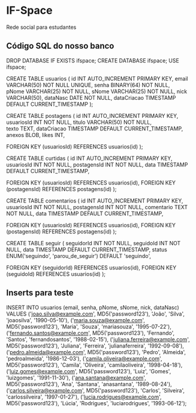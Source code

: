 # IF-Space
Rede social para estudantes

## Código SQL do nosso banco

DROP DATABASE IF EXISTS ifspace;
CREATE DATABASE ifspace;
USE ifspace;


CREATE TABLE usuarios (
id          INT             AUTO_INCREMENT  PRIMARY KEY,
email       VARCHAR(50)     NOT NULL        UNIQUE,
senha       BINARY(64)      NOT NULL,                   
pNome       VARCHAR(25)     NOT NULL,
sNome       VARCHAR(25)     NOT NULL,
nick        VARCHAR(50),
dataNasc    DATE NOT NULL,
dataCriacao            TIMESTAMP       DEFAULT             CURRENT_TIMESTAMP
);


CREATE TABLE postagens (
id              INT             AUTO_INCREMENT      PRIMARY KEY,
usuariosId      INT             NOT NULL,
titulo          VARCHAR(50)     NOT NULL,    
texto           TEXT,
dataCriacao     TIMESTAMP       DEFAULT             CURRENT_TIMESTAMP,
anexos          BLOB,
likes           INT,

FOREIGN KEY (usuariosId) REFERENCES usuarios(id)
);


CREATE TABLE curtidas (
id              INT             AUTO_INCREMENT      PRIMARY KEY,
usuariosId      INT             NOT NULL,
postagensId     INT             NOT NULL,
data            TIMESTAMP       DEFAULT             CURRENT_TIMESTAMP,

FOREIGN KEY (usuariosId) REFERENCES usuarios(id),
FOREIGN KEY (postagensId) REFERENCES postagens(id)
);


CREATE TABLE comentarios (
id              INT             AUTO_INCREMENT      PRIMARY KEY,
usuariosId      INT             NOT NULL,
postagensId     INT             NOT NULL,
comentario      TEXT            NOT NULL,
data            TIMESTAMP       DEFAULT             CURRENT_TIMESTAMP,

FOREIGN KEY (usuariosId) REFERENCES usuarios(id),
FOREIGN KEY (postagensId) REFERENCES postagens(id)
);


CREATE TABLE seguir (
seguidorId      INT         NOT NULL,
seguidoId       INT         NOT NULL,
data            TIMESTAMP   DEFAULT     CURRENT_TIMESTAMP,
status          ENUM('seguindo', 'parou_de_seguir') DEFAULT 'seguindo',

FOREIGN KEY (seguidorId) REFERENCES usuarios(id),
FOREIGN KEY (seguidoId) REFERENCES usuarios(id)
);

## Inserts para teste

INSERT INTO usuarios (email, senha, pNome, sNome, nick, dataNasc)
VALUES
('joao.silva@example.com', MD5('password123'), 'João', 'Silva', 'joaosilva', '1990-05-10'),
('maria.souza@example.com', MD5('password123'), 'Maria', 'Souza', 'mariasouza', '1995-07-22'),
('fernando.santos@example.com', MD5('password123'), 'Fernando', 'Santos', 'fernandosantos', '1988-02-15'),
('juliana.ferreira@example.com', MD5('password123'), 'Juliana', 'Ferreira', 'julianaferreira', '1992-09-08'),
('pedro.almeida@example.com', MD5('password123'), 'Pedro', 'Almeida', 'pedroalmeida', '1986-12-03'),
('camila.oliveira@example.com', MD5('password123'), 'Camila', 'Oliveira', 'camilaoliveira', '1998-04-18'),
('luiz.gomes@example.com', MD5('password123'), 'Luiz', 'Gomes', 'luizgomes', '1991-11-30'),
('ana.santana@example.com', MD5('password123'), 'Ana', 'Santana', 'anasantana', '1989-08-24'),
('carlos.silveira@example.com', MD5('password123'), 'Carlos', 'Silveira', 'carlossilveira', '1997-01-27'),
('lucia.rodrigues@example.com', MD5('password123'), 'Lúcia', 'Rodrigues', 'luciarodrigues', '1993-06-12');
